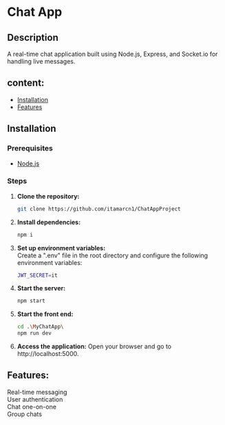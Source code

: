 # Chat App

## Description
A real-time chat application built using Node.js, Express, and Socket.io for handling live messages.

## content:
- [Installation](#installation)
- [Features](#features)

## Installation

### Prerequisites
- [Node.js](https://nodejs.org/en/download/)


### Steps
1. **Clone the repository:**
   ```bash
   git clone https://github.com/itamarcn1/ChatAppProject

2. **Install dependencies:**
   ```bash
   npm i

3. **Set up environment variables:** <br/>
    Create a ".env" file in the root directory and configure the following environment variables:
    ```bash
    JWT_SECRET=it

3. **Start the server:**
   ```bash
   npm start

4. **Start the front end:**
   ```bash
   cd .\MyChatApp\
   npm run dev
5. **Access the application:**
    Open your browser and go to http://localhost:5000.

## Features: <br/>
Real-time messaging <br/>
User authentication <br/>
Chat one-on-one <br/>
Group chats <br/>
